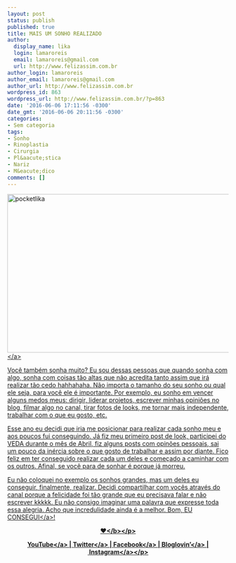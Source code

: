```yaml
---
layout: post
status: publish
published: true
title: MAIS UM SONHO REALIZADO
author:
  display_name: lika
  login: lamaroreis
  email: lamaroreis@gmail.com
  url: http://www.felizassim.com.br
author_login: lamaroreis
author_email: lamaroreis@gmail.com
author_url: http://www.felizassim.com.br
wordpress_id: 863
wordpress_url: http://www.felizassim.com.br/?p=863
date: '2016-06-06 17:11:56 -0300'
date_gmt: '2016-06-06 20:11:56 -0300'
categories:
- Sem categoria
tags:
- Sonho
- Rinoplastia
- Cirurgia
- Pl&aacute;stica
- Nariz
- M&eacute;dico
comments: []
---
```

<p><a href="http:&#47;&#47;www.felizassim.com.br&#47;wp-content&#47;uploads&#47;2016&#47;06&#47;capa2.png"><img class="aligncenter wp-image-865 size-large" src="http:&#47;&#47;www.felizassim.com.br&#47;wp-content&#47;uploads&#47;2016&#47;06&#47;capa2-1024x576.png" alt="pocketlika" width="640" height="360" &#47;><&#47;a></p>
<p>Voc&ecirc; tamb&eacute;m sonha muito? Eu sou dessas pessoas que quando sonha com algo, sonha com coisas t&atilde;o altas que n&atilde;o acredita tanto assim&nbsp;que ir&aacute; realizar t&atilde;o cedo hahhahaha. N&atilde;o importa o tamanho do seu sonho ou qual ele seja, para voc&ecirc; ele &eacute; importante. Por exemplo, eu sonho em vencer alguns medos meus: dirigir, liderar projetos, escrever minhas opini&otilde;es no blog, filmar algo no canal, tirar fotos de looks, me tornar mais independente, trabalhar com o que eu gosto, etc.</p>
<p>Esse ano eu decidi que iria me posicionar&nbsp;para realizar cada sonho meu e aos poucos fui conseguindo. J&aacute; fiz meu primeiro post de look,&nbsp;participei do VEDA durante o m&ecirc;s de Abril, fiz alguns posts com opin&otilde;es pessoais, sai um pouco da in&eacute;rcia sobre o que gosto de trabalhar e assim por diante. Fico feliz em ter conseguido realizar cada um deles e come&ccedil;ado a caminhar com os outros. Afinal, se voc&ecirc; para de sonhar &eacute; porque j&aacute; morreu.</p>
<p>Eu n&atilde;o coloquei no exemplo os sonhos grandes, mas um deles eu conseguir, finalmente, realizar.&nbsp;Decidi compartilhar com voc&ecirc;s atrav&eacute;s do canal porque a felicidade foi t&atilde;o grande que eu precisava falar e n&atilde;o escrever kkkkk. Eu n&atilde;o consigo imaginar uma palavra que expresse toda essa alegria. Acho que incredulidade ainda &eacute; a melhor. Bom, <a href="https:&#47;&#47;www.youtube.com&#47;watch?v=19lQa3fHDaA" target="_blank">EU CONSEGUI<&#47;a>!</p>
<p style="text-align: center;"><b>&hearts;<&#47;b><&#47;p></p>
<p style="text-align: center;"><a href="https:&#47;&#47;www.youtube.com&#47;channel&#47;UCTk3xkOSzWzf8Ba-wJN8jDA" target="_blank">YouTube<&#47;a> |&nbsp;<a href="https:&#47;&#47;twitter.com&#47;pocketlika" target="_blank">Twitter<&#47;a>&nbsp;|&nbsp;<a href="http:&#47;&#47;www.facebook.com&#47;blogfelizassim" target="_blank">Facebook<&#47;a>&nbsp;|&nbsp;<a href="https:&#47;&#47;www.bloglovin.com&#47;blogs&#47;feliz-assim-14224049" target="_blank">Bloglovin&rsquo;<&#47;a>&nbsp;|&nbsp;<a href="http:&#47;&#47;instagram.com&#47;pocketlika" target="_blank">Instagram<&#47;a><&#47;p></p>
